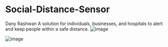 # Social-Distance-Sensor
Dany Rashwan
A solution for individuals, businesses, and hospitals to alert and keep people within a safe distance. 
![image](https://github.com/dannirash/Social-Distance-Sensor/assets/61055337/7b35f766-fe8e-41ad-b453-f3bb3b6e5040)

![image](https://github.com/dannirash/Social-Distance-Sensor/assets/61055337/9f270528-63ac-4156-8855-d6be405f2494)

